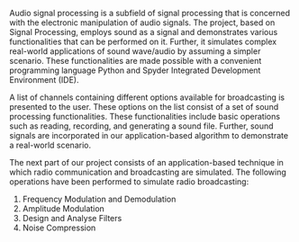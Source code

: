 Audio signal processing is a subfield of signal processing that is concerned with the electronic manipulation of audio signals. The project, based on Signal Processing, employs sound as a signal and demonstrates various functionalities that can be performed on it. Further, it simulates complex real-world applications of sound wave/audio by assuming a simpler scenario. These functionalities are made possible with a convenient programming language Python and Spyder Integrated Development Environment (IDE). 

A list of channels containing different options available for broadcasting is presented to the user. These options on the list consist of a set of sound processing functionalities. These functionalities include basic operations such as reading, recording, and generating a sound file. Further, sound signals are incorporated in our application-based algorithm to demonstrate a real-world scenario. 

The next part of our project consists of an application-based technique in which radio communication and broadcasting are simulated. The following operations have been performed to simulate radio broadcasting:
  1. Frequency Modulation and Demodulation
  2. Amplitude Modulation
  3. Design and Analyse Filters
  4. Noise Compression
